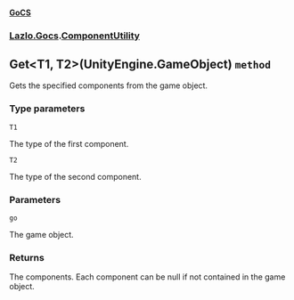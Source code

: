 #### [GoCS](./GoCS.md 'GoCS')
### [Lazlo.Gocs](./GoCS.md#Lazlo-Gocs 'Lazlo.Gocs').[ComponentUtility](./Lazlo-Gocs-ComponentUtility.md 'Lazlo.Gocs.ComponentUtility')
## Get&lt;T1, T2&gt;(UnityEngine.GameObject) `method`
Gets the specified components from the game object.
### Type parameters

<a name='Lazlo-Gocs-ComponentUtility-Get-T1-_T2-(UnityEngine-GameObject)-T1'></a>
`T1`

The type of the first component.

<a name='Lazlo-Gocs-ComponentUtility-Get-T1-_T2-(UnityEngine-GameObject)-T2'></a>
`T2`

The type of the second component.
### Parameters

<a name='Lazlo-Gocs-ComponentUtility-Get-T1-_T2-(UnityEngine-GameObject)-go'></a>
`go`

The game object.
### Returns
The components. Each component can be null if not contained in the game object.

